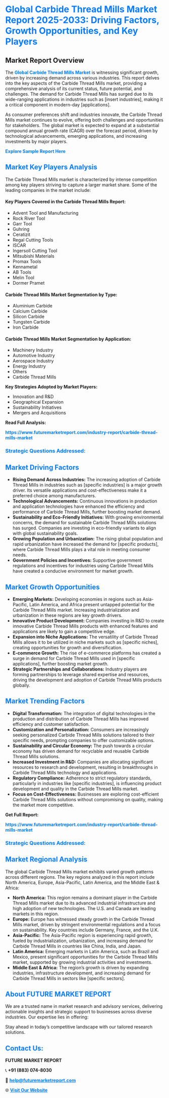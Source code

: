 <h1 style="color: #007BFF;">Global Carbide Thread Mills Market Report 2025-2033: Driving Factors, Growth Opportunities, and Key Players</h1>

<section id="overview">
<h2>Market Report Overview</h2>
<p>The <a href="https://www.futuremarketreport.com/industry-report/carbide-thread-mills-market" style="color: #007BFF; text-decoration: none;"><strong>Global Carbide Thread Mills Market</strong></a> is witnessing significant growth, driven by increasing demand across various industries. This report delves into the key aspects of the Carbide Thread Mills market, providing a comprehensive analysis of its current status, future potential, and challenges. The demand for Carbide Thread Mills has surged due to its wide-ranging applications in industries such as [insert industries], making it a critical component in modern-day [applications].</p>
<p>As consumer preferences shift and industries innovate, the Carbide Thread Mills market continues to evolve, offering both challenges and opportunities for stakeholders. The global market is expected to expand at a substantial compound annual growth rate (CAGR) over the forecast period, driven by technological advancements, emerging applications, and increasing investments by major players.</p>
</section>

<section id="overview">
<p><a href="https://www.futuremarketreport.com/request-sample/reportId=128129" style="color: #007BFF; text-decoration: none;"><strong>Explore Sample Report Here</strong></a></p>
</section>

<section id="key-players">
<h2 style="color: #007BFF;">Market Key Players Analysis</h2>
<p>The Carbide Thread Mills market is characterized by intense competition among key players striving to capture a larger market share. Some of the leading companies in the market include:</p>
<h4>Key Players Covered in the Carbide Thread Mills Report:</h4>
<ul><li>Advent Tool and Manufacturing</li><li>Rock River Tool</li><li>Garr Tool</li><li>Guhring</li><li>Ceratizit</li><li>Regal Cutting Tools</li><li>ISCAR</li><li>Ingersoll Cutting Tool</li><li>Mitsubishi Materials</li><li>Promax Tools</li><li>Kennametal</li><li>AB Tools</li><li>Melin Tool</li><li>Dormer Pramet</li></ul>
<h4>Carbide Thread Mills Market Segmentation by Type:</h4>
<ul><li>Aluminium Carbide</li><li>Calcium Carbide</li><li>Silicon Carbide</li><li>Tungsten Carbide</li><li>Iron Carbide</li></ul>

<h4>Carbide Thread Mills Market Segmentation by Application:</h4>
<ul><li>Machinery Industry</li><li>Automotive Industry</li><li>Aerospace Industry</li><li>Energy Industry</li><li>Others</li><li>Carbide Thread Mills</li></ul>
<p><strong>Key Strategies Adopted by Market Players:</strong></p>
<ul>
<li>Innovation and R&D</li>
<li>Geographical Expansion</li>
<li>Sustainability Initiatives</li>
<li>Mergers and Acquisitions</li>
</ul>
</section>

<section>
<p><strong>Read Full Analysis: </strong></p><a href="https://www.futuremarketreport.com/industry-report/carbide-thread-mills-market" style="color: #007BFF; text-decoration: none;"><strong>https://www.futuremarketreport.com/industry-report/carbide-thread-mills-market</strong></a>
<h3 style="color: #007BFF;">Strategic Questions Addressed:</h3>
</section>

<section id="driving-factors">
<h2 style="color: #007BFF;">Market Driving Factors</h2>
<ul>
<li><strong>Rising Demand Across Industries:</strong> The increasing adoption of Carbide Thread Mills in industries such as [specific industries] is a major growth driver. Its versatile applications and cost-effectiveness make it a preferred choice among manufacturers.</li>
<li><strong>Technological Advancements:</strong> Continuous innovations in production and application technologies have enhanced the efficiency and performance of Carbide Thread Mills, further boosting market demand.</li>
<li><strong>Sustainability and Eco-Friendly Initiatives:</strong> With growing environmental concerns, the demand for sustainable Carbide Thread Mills solutions has surged. Companies are investing in eco-friendly variants to align with global sustainability goals.</li>
<li><strong>Growing Population and Urbanization:</strong> The rising global population and rapid urbanization have increased the demand for [specific products], where Carbide Thread Mills plays a vital role in meeting consumer needs.</li>
<li><strong>Government Policies and Incentives:</strong> Supportive government regulations and incentives for industries using Carbide Thread Mills have created a conducive environment for market growth.</li>
</ul>
</section>

<section id="growth-opportunities">
<h2 style="color: #007BFF;">Market Growth Opportunities</h2>
<ul>
<li><strong>Emerging Markets:</strong> Developing economies in regions such as Asia-Pacific, Latin America, and Africa present untapped potential for the Carbide Thread Mills market. Increasing industrialization and urbanization in these regions are key growth drivers.</li>
<li><strong>Innovative Product Development:</strong> Companies investing in R&D to create innovative Carbide Thread Mills products with enhanced features and applications are likely to gain a competitive edge.</li>
<li><strong>Expansion into Niche Applications:</strong> The versatility of Carbide Thread Mills allows it to be utilized in niche markets such as [specific niches], creating opportunities for growth and diversification.</li>
<li><strong>E-commerce Growth:</strong> The rise of e-commerce platforms has created a surge in demand for Carbide Thread Mills used in [specific applications], further boosting market growth.</li>
<li><strong>Strategic Partnerships and Collaborations:</strong> Industry players are forming partnerships to leverage shared expertise and resources, driving the development and adoption of Carbide Thread Mills products globally.</li>
</ul>
</section>

<section id="trending-factors">
<h2 style="color: #007BFF;">Market Trending Factors</h2>
<ul>
<li><strong>Digital Transformation:</strong> The integration of digital technologies in the production and distribution of Carbide Thread Mills has improved efficiency and customer satisfaction.</li>
<li><strong>Customization and Personalization:</strong> Consumers are increasingly seeking personalized Carbide Thread Mills solutions tailored to their specific needs, prompting companies to offer customizable options.</li>
<li><strong>Sustainability and Circular Economy:</strong> The push towards a circular economy has driven demand for recyclable and reusable Carbide Thread Mills solutions.</li>
<li><strong>Increased Investment in R&D:</strong> Companies are allocating significant resources to research and development, resulting in breakthroughs in Carbide Thread Mills technology and applications.</li>
<li><strong>Regulatory Compliance:</strong> Adherence to strict regulatory standards, particularly in industries like [specific industries], is influencing product development and quality in the Carbide Thread Mills market.</li>
<li><strong>Focus on Cost-Effectiveness:</strong> Businesses are exploring cost-efficient Carbide Thread Mills solutions without compromising on quality, making the market more competitive.</li>
</ul>
</section>

<section>
<p><strong>Get Full Report: </strong></p><a href="https://www.futuremarketreport.com/industry-report/carbide-thread-mills-market" style="color: #007BFF; text-decoration: none;"><strong>https://www.futuremarketreport.com/industry-report/carbide-thread-mills-market</strong></a>
<h3 style="color: #007BFF;">Strategic Questions Addressed:</h3>
</section>


<section id="regional-analysis">
<h2 style="color: #007BFF;">Market Regional Analysis</h2>
<p>The global Carbide Thread Mills market exhibits varied growth patterns across different regions. The key regions analyzed in this report include North America, Europe, Asia-Pacific, Latin America, and the Middle East & Africa:</p>
<ul>
<li><strong>North America:</strong> This region remains a dominant player in the Carbide Thread Mills market due to its advanced industrial infrastructure and high adoption of new technologies. The U.S. and Canada are leading markets in this region.</li>
<li><strong>Europe:</strong> Europe has witnessed steady growth in the Carbide Thread Mills market, driven by stringent environmental regulations and a focus on sustainability. Key countries include Germany, France, and the U.K.</li>
<li><strong>Asia-Pacific:</strong> The Asia-Pacific region is experiencing rapid growth, fueled by industrialization, urbanization, and increasing demand for Carbide Thread Mills in countries like China, India, and Japan.</li>
<li><strong>Latin America:</strong> Emerging markets in Latin America, such as Brazil and Mexico, present significant opportunities for the Carbide Thread Mills market, supported by growing industrial activities and investments.</li>
<li><strong>Middle East & Africa:</strong> The region’s growth is driven by expanding industries, infrastructure development, and increasing demand for Carbide Thread Mills in sectors like [specific sectors].</li>
</ul>
</section>

<footer>
<h2 style="color: #007BFF;">About FUTURE MARKET REPORT</h2>
<p>We are a trusted name in market research and advisory services, delivering actionable insights and strategic support to businesses across diverse industries. Our expertise lies in offering:</p>

<p>Stay ahead in today’s competitive landscape with our tailored research solutions.</p>

<h2 style="color: #007BFF;">Contact Us:</h2>
<p><strong>FUTURE MARKET REPORT</strong></p>
<p>📞 <strong>+91 (883) 074-8030</strong></p>
<p>📧 <strong><a href="mailto:help@futuremarketreport.com" style="color: #007BFF;">help@futuremarketreport.com</a></strong></p>
<p>🌐 <strong><a href="https://www.futuremarketreport.com/" style="color: #007BFF;">Visit Our Website</a></strong></p>
</footer>